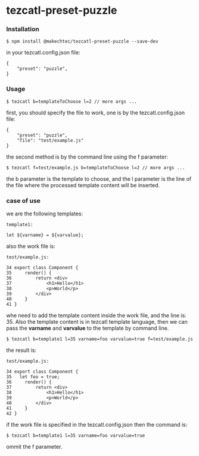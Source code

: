 # tezcatl-preset-puzzle #

### Installation ###

    $ npm install @makechtec/tezcatl-preset-puzzle --save-dev

in your tezcatl.config.json file:

    {
        "preset": "puzzle",
    }

### Usage ###

    $ tezcatl b=templateToChoose l=2 // more args ...

first, you should specify the file to work, one is by the tezcatl.config.json file:

    {
        "preset": "puzzle",
        "file": "test/example.js"
    }

the second method is by the command line using the f parameter:

    $ tezcatl f=test/example.js b=templateToChoose l=2 // more args ...

the b parameter is the template to choose, and the l parameter is the line of the file where the processed template content will be inserted.

### case of use ###

we are the following templates:

    template1:

    let ${varname} = ${varvalue};

also the work file is:

    test/example.js:

    34 export class Component {
    35     render() {
    36         return <div>
    37             <h1>Hello</h1>
    38             <p>World</p>
    39         </div>
    40     }
    41 }

whe need to add the template content inside the work file, and the line is: 35. Also the template content is in tezcatl template language, then we can pass the __varname__ and __varvalue__ to the template by command line.

    $ tezcatl b=template1 l=35 varname=foo varvalue=true f=test/example.js

the result is:

    test/example.js:

    34 export class Component {
    35   let foo = true;
    36     render() {
    37         return <div>
    38             <h1>Hello</h1>
    39             <p>World</p>
    40         </div>
    41     }
    42 }

if the work file is specified in the tezcatl.config.json then the command is:

    $ tezcatl b=template1 l=35 varname=foo varvalue=true

ommit the f parameter.